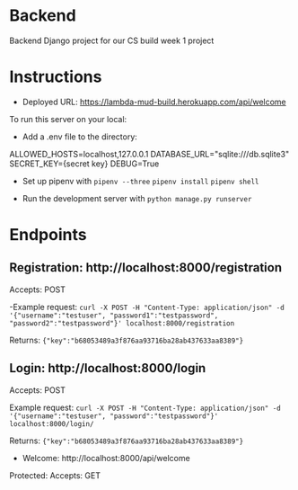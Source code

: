 # Backend
Backend Django project for our CS build week 1 project

# Instructions 

- Deployed URL: https://lambda-mud-build.herokuapp.com/api/welcome

To run this server on your local:

- Add a .env file to the directory:

ALLOWED_HOSTS=localhost,127.0.0.1
DATABASE_URL="sqlite:///db.sqlite3"
SECRET_KEY={secret key}
DEBUG=True

- Set up pipenv with
 `pipenv --three`
 `pipenv install`
 `pipenv shell`

- Run the development server with `python manage.py runserver`

# Endpoints

## Registration: http://localhost:8000/registration

Accepts: POST

-Example request: `curl -X POST -H "Content-Type: application/json" -d '{"username":"testuser", "password1":"testpassword", "password2":"testpassword"}' localhost:8000/registration`

Returns: `{"key":"b68053489a3f876aa93716ba28ab437633aa8389"}`   

## Login: http://localhost:8000/login

Accepts: POST

Example request: `curl -X POST -H "Content-Type: application/json" -d '{"username":"testuser", "password":"testpassword"}' localhost:8000/login/  `

Returns: `{"key":"b68053489a3f876aa93716ba28ab437633aa8389"}`

- Welcome: http://localhost:8000/api/welcome

Protected: 
Accepts: GET